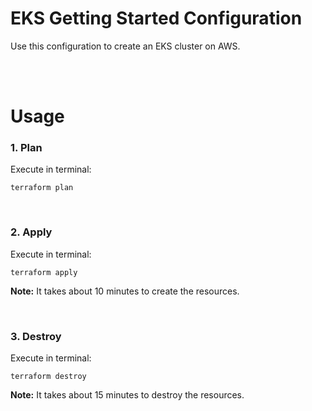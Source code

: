 # EKS Getting Started Configuration

Use this configuration to create an EKS cluster on AWS.

<br>
<br>

# Usage

### 1. Plan

Execute in terminal: 

```
terraform plan
```

<br>

### 2. Apply

Execute in terminal: 

```
terraform apply
```

__Note:__ It takes about 10 minutes to create the resources.

<br>

### 3. Destroy

Execute in terminal: 

```
terraform destroy
```

__Note:__ It takes about 15 minutes to destroy the resources.
